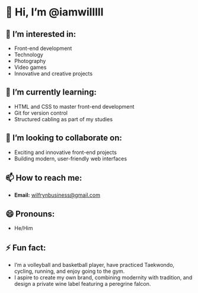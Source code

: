 # 👋 Hi, I’m @iamwilllll

## 👀 I’m interested in:
- Front-end development
- Technology
- Photography
- Video games
- Innovative and creative projects

## 🌱 I’m currently learning:
- HTML and CSS to master front-end development
- Git for version control
- Structured cabling as part of my studies

## 💞️ I’m looking to collaborate on:
- Exciting and innovative front-end projects
- Building modern, user-friendly web interfaces

## 📫 How to reach me:
- **Email:** [wilfrynbusiness@gmail.com](mailto:wilfrynbusiness@gmail.com)

## 😄 Pronouns:
- He/Him

## ⚡ Fun fact:
- I’m a volleyball and basketball player, have practiced Taekwondo, cycling, running, and enjoy going to the gym.
- I aspire to create my own brand, combining modernity with tradition, and design a private wine label featuring a peregrine falcon.

<!---
iamwilllll/iamwilllll is a ✨ special ✨ repository because its `README.md` (this file) appears on your GitHub profile.
You can click the Preview link to take a look at your changes.
--->
